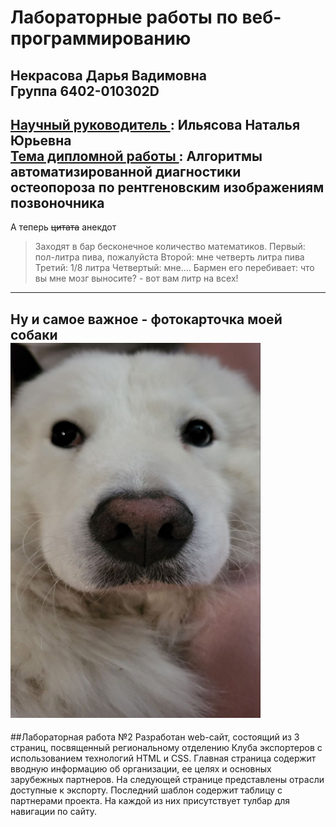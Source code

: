 # Лабораторные работы по веб-программированию
Некрасова Дарья Вадимовна  
Группа 6402-010302D
---
<ins>Научный руководитель </ins>: Ильясова Наталья Юрьевна  
<ins>Тема дипломной работы </ins>: Алгоритмы автоматизированной диагностики остеопороза по рентгеновским изображениям позвоночника
---
А теперь ~~цитата~~ анекдот
> Заходят в бар бесконечное количество математиков.
> Первый: пол-литра пива, пожалуйста
> Второй: мне четверть литра пива
> Третий: 1/8 литра
> Четвертый: мне....
> Бармен его перебивает: что вы мне мозг выносите? - вот вам литр на всех!  
---
Ну и самое важное - фотокарточка моей собаки  
<img src="https://github.com/n3ea/web6402nekrasovadv/blob/main/photo_2024-11-04_18-37-54.jpg" alt="Image alt" width="400" height="600"/>
---
##Лабораторная работа №2
Разработан web-сайт, состоящий из 3 страниц, посвященный региональному отделению Клуба экспортеров с использованием технологий HTML и CSS. Главная страница содержит вводную информацию об организации, ее целях и основных зарубежных партнеров. На следующей странице представлены отрасли доступные к экспорту. Последний шаблон содержит таблицу с партнерами проекта. На каждой из них присутствует тулбар для навигации по сайту.